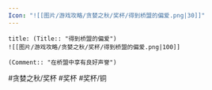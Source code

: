 ```yaml
---
Icon: "![[图片/游戏攻略/贪婪之秋/奖杯/得到桥盟的偏爱.png|30]]"
---
```

```ad-common-bronze-trophy
title: (Title:: "得到桥盟的偏爱")
![[图片/游戏攻略/贪婪之秋/奖杯/得到桥盟的偏爱.png|100]]

(Comment:: "在桥盟中享有良好声誉")
```

#贪婪之秋/奖杯 #奖杯 #奖杯/铜
